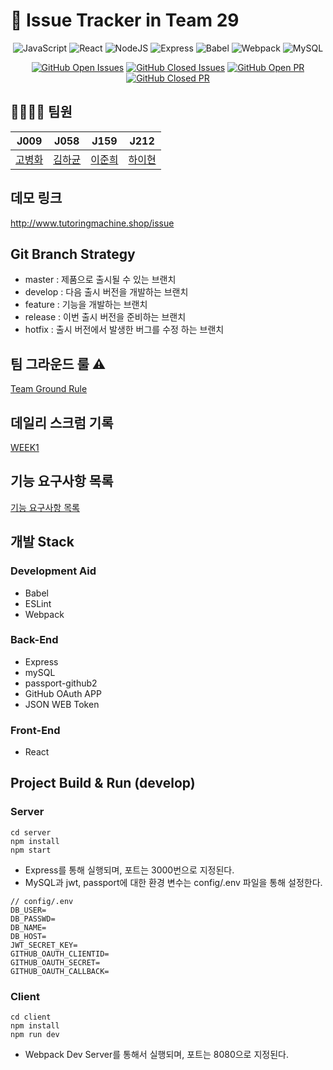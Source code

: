 # 📌 Issue Tracker in Team 29

<div align="center">
   
![JavaScript](https://img.shields.io/badge/javascript-ES6+-yellow?logo=javascript)
![React](https://img.shields.io/badge/react-17.0.1cf?logo=react)
![NodeJS](https://img.shields.io/badge/node.js-v14.5.0-green?logo=node.js)
![Express](https://img.shields.io/badge/express-4.16.1-skyblue?logo=Node.js)
![Babel](https://img.shields.io/badge/@babel/core-7.12.3-yellow?logo=babel) 
![Webpack](https://img.shields.io/badge/Webpack-5.3.1-blue?logo=Webpack) 
![MySQL](https://img.shields.io/badge/mysql-v5.7.32-blue?logo=mysql)

[![GitHub Open Issues](https://img.shields.io/github/issues-raw/boostcamp-2020/IssueTracker-29?color=green)](https://github.com/boostcamp-2020/IssueTracker-29/issues)
[![GitHub Closed Issues](https://img.shields.io/github/issues-closed-raw/boostcamp-2020/IssueTracker-29?color=red)](https://github.com/boostcamp-2020/IssueTracker-29/issues)
[![GitHub Open PR](https://img.shields.io/github/issues-pr-raw/boostcamp-2020/IssueTracker-29?color=green)](https://github.com/boostcamp-2020/IssueTracker-29/issues)
[![GitHub Closed PR](https://img.shields.io/github/issues-pr-closed-raw/boostcamp-2020/IssueTracker-29?color=red)](https://github.com/boostcamp-2020/IssueTracker-29/issues)

</div>

## 🏃‍♀️🏃‍♂️ 팀원

|   J009   |   J058   |   J159   |   J212   |
| -------- | -------- | -------- | -------- |
|  [고병화](https://github.com/bbbyung2)   |  [김하균](https://github.com/hagyun93)   |  [이준희](https://github.com/GodDrinkTeJAVA)   |  [하이현](https://github.com/hyh1016)   |

## 데모 링크
http://www.tutoringmachine.shop/issue

## Git Branch Strategy

* master : 제품으로 출시될 수 있는 브랜치
* develop : 다음 출시 버전을 개발하는 브랜치
* feature : 기능을 개발하는 브랜치
* release : 이번 출시 버전을 준비하는 브랜치
* hotfix : 출시 버전에서 발생한 버그를 수정 하는 브랜치

## 팀 그라운드 룰 ⚠️

[Team Ground Rule](https://github.com/boostcamp-2020/IssueTracker-29/wiki/%5BGROUP-29%5D-Team-Groud-Rule)


## 데일리 스크럼 기록

[WEEK1](https://github.com/boostcamp-2020/IssueTracker-29/wiki/%5BWEEK1%5D-%EB%8D%B0%EC%9D%BC%EB%A6%AC-%EC%8A%A4%ED%81%AC%EB%9F%BC-%EA%B8%B0%EB%A1%9D)

## 기능 요구사항 목록

[기능 요구사항 목록](https://github.com/boostcamp-2020/IssueTracker-29/wiki/%EA%B8%B0%EB%8A%A5-%EC%9A%94%EA%B5%AC%EC%82%AC%ED%95%AD-%EB%AA%A9%EB%A1%9D)

## 개발 Stack

### Development Aid
* Babel
* ESLint
* Webpack

### Back-End
* Express
* mySQL
* passport-github2
* GitHub OAuth APP
* JSON WEB Token

### Front-End
* React

## Project Build & Run (develop)

### Server
```
cd server
npm install
npm start
```

- Express를 통해 실행되며, 포트는 3000번으로 지정된다.
- MySQL과 jwt, passport에 대한 환경 변수는 config/.env 파일을 통해 설정한다.
```
// config/.env
DB_USER=
DB_PASSWD=
DB_NAME=
DB_HOST=
JWT_SECRET_KEY=
GITHUB_OAUTH_CLIENTID=
GITHUB_OAUTH_SECRET=
GITHUB_OAUTH_CALLBACK=
```

### Client
```
cd client
npm install
npm run dev
```

- Webpack Dev Server를 통해서 실행되며, 포트는 8080으로 지정된다.
